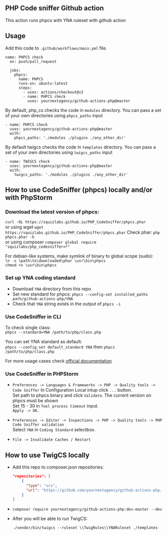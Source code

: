 PHP Code sniffer Github action
-
This action runs phpcs with YNA ruleset with github action

Usage
-

Add this code to `.github/workflows/main.yml` file.

    name: PHPCS check
      on: push/pull_request

      jobs:
        phpcs:
          name: PHPCS
          runs-on: ubuntu-latest
          steps:
            - uses: actions/checkout@v2
            - name: PHPCS check
              uses: yournextagency/github-actions-php@master 

By default, php_cs checks the code in `modules` directory.
You can pass a set of your own directories using `phpcs_paths` input

    - name: PHPCS check
      uses: yournextagency/github-actions-php@master
      with:
        phpcs_paths: './modules ./plugins ./any_other_dir'

By default twigcs checks the code in `templates` directory.
You can pass a set of your own directories using `twigcs_paths` input

    - name: TWIGCS check
      uses: yournextagency/github-actions-php@master
      with:
        twigcs_paths: './modules ./plugins ./any_other_dir'        

How to use CodeSniffer (phpcs) locally and/or with PhpStorm
-
### Download the latest version of phpcs:
`curl -OL https://squizlabs.github.io/PHP_CodeSniffer/phpcs.phar`  
or using wget
`wget https://squizlabs.github.io/PHP_CodeSniffer/phpcs.phar`
Check phar: `php phpcs.phar -h`  
or using composer
`composer global require "squizlabs/php_codesniffer=*"`


For debian-like systems, make symlink of binary to global scope (sudo):  
`ln -s \path\to\downloaded\phar \usr\bin\phpcs`  
`chmod +x \usr\bin\phpcs`

### Set up YNA coding standard

- Download `YNA` directory from this repo
- Set new standard for phpcs: `phpcs --config-set installed_paths path/github-actions-php/YNA`
- Check that `YNA` string exists in the output of `phpcs -i`

### Use CodeSniffer in CLI

To check single class:  
`phpcs --standard=YNA /path/to/php/class.php`

You can set YNA standard as default:  
`phpcs --config-set default_standard YNA`
then
`phpcs /path/to/php/class.php`

For more usage cases check [official documentation](https://github.com/squizlabs/PHP_CodeSniffer/wiki "Title")

### Use CodeSniffer in PHPStorm
- `Preferences -> Languages & Frameworks -> PHP -> Quality tools -> Code Sniffer`
  In Configuration Local intup click `...` button.  
  Set path to phpcs binary and click `Validate`. The current version on phpcs must be shown  
  Set 15 - 30 in `Tool process timeout` input.  
  `Apply -> OK.`

- `Preferences -> Editor -> Inspections -> PHP -> Quality tools -> PHP Code Sniffer validation`  
  Select `YNA` in `Coding Standard` selectbox.

- `File -> Invalidate Caches / Restart`

How to use TwigCS locally
-

- Add this repo to composer.json repositories:
    ```json
    "repositories": [
        {
          "type": "vcs",
          "url": "https://github.com/yournextagency/github-actions-php.git"
        }
    ]
    ```
- `composer require yournextagency/github-actions-php:dev-master --dev`
- After you will be able to run TwigCS:

  `
  ./vendor/bin/twigcs --ruleset \\TwigRules\\YNARuleset ./templates
  `